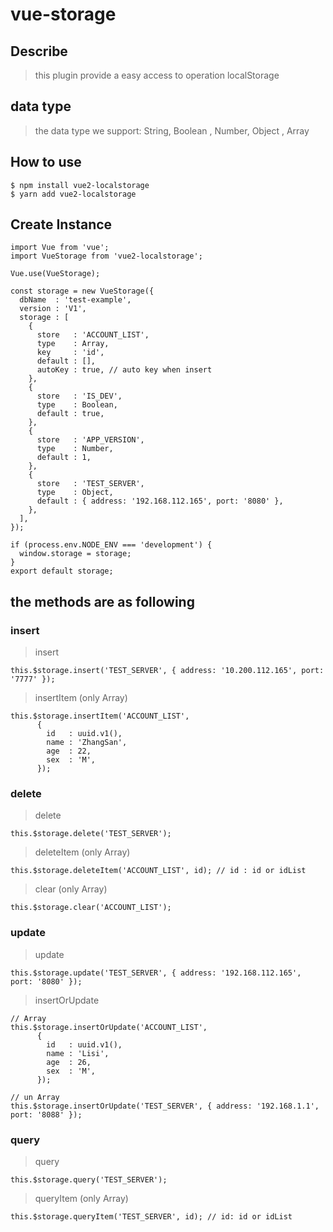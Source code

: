 # vue-storage

## Describe

> this plugin provide a easy access to operation localStorage

## data type

> the data type we support: String, Boolean , Number, Object , Array 

## How to use
```
$ npm install vue2-localstorage
$ yarn add vue2-localstorage
```

## Create Instance
```
import Vue from 'vue';
import VueStorage from 'vue2-localstorage';

Vue.use(VueStorage);

const storage = new VueStorage({
  dbName  : 'test-example',
  version : 'V1', 
  storage : [
    { 
      store   : 'ACCOUNT_LIST',
      type    : Array,
      key     : 'id',
      default : [],
      autoKey : true, // auto key when insert 
    },
    {
      store   : 'IS_DEV',
      type    : Boolean,
      default : true,
    },
    {
      store   : 'APP_VERSION',
      type    : Number,
      default : 1,
    },
    {
      store   : 'TEST_SERVER',
      type    : Object,
      default : { address: '192.168.112.165', port: '8080' },
    },
  ],
});

if (process.env.NODE_ENV === 'development') {
  window.storage = storage;
}
export default storage;

```

## the methods are as following

### insert

> insert

```
this.$storage.insert('TEST_SERVER', { address: '10.200.112.165', port: '7777' });
```

> insertItem (only Array)
```
this.$storage.insertItem('ACCOUNT_LIST', 
      {
        id   : uuid.v1(),
        name : 'ZhangSan',
        age  : 22,
        sex  : 'M',
      });
```

### delete

> delete
```
this.$storage.delete('TEST_SERVER');
```

> deleteItem (only Array)
```
this.$storage.deleteItem('ACCOUNT_LIST', id); // id : id or idList
```

> clear (only Array)
```
this.$storage.clear('ACCOUNT_LIST');
```

### update

> update
```
this.$storage.update('TEST_SERVER', { address: '192.168.112.165', port: '8080' });
```

> insertOrUpdate 
```
// Array
this.$storage.insertOrUpdate('ACCOUNT_LIST', 
      {
        id   : uuid.v1(),
        name : 'Lisi',
        age  : 26,
        sex  : 'M',
      });
      
// un Array
this.$storage.insertOrUpdate('TEST_SERVER', { address: '192.168.1.1', port: '8088' });
```

### query

> query
```
this.$storage.query('TEST_SERVER');
```

> queryItem (only Array)
```
this.$storage.queryItem('TEST_SERVER', id); // id: id or idList
```

